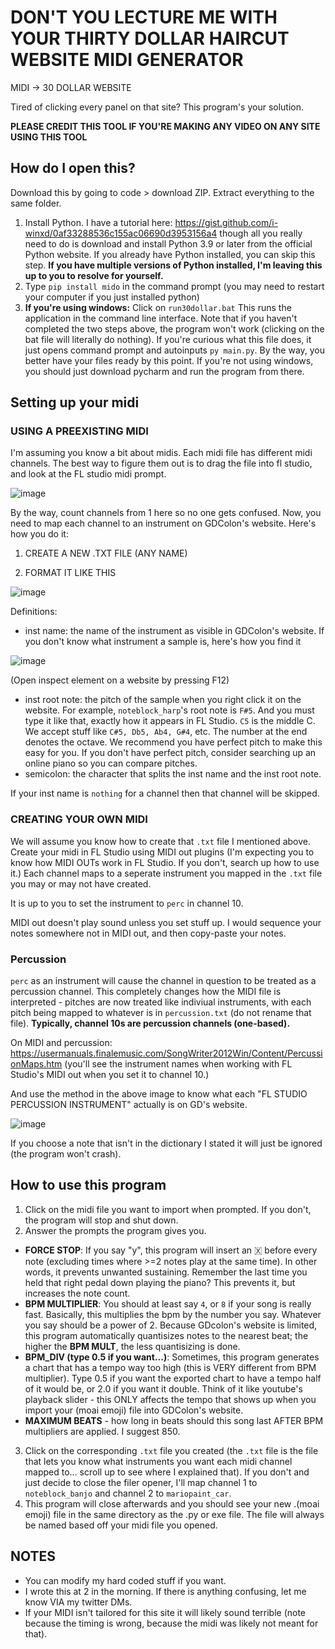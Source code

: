 # DON'T YOU LECTURE ME WITH YOUR THIRTY DOLLAR HAIRCUT WEBSITE MIDI GENERATOR
MIDI -> 30 DOLLAR WEBSITE

Tired of clicking every panel on that site? This program's your solution.

**PLEASE CREDIT THIS TOOL IF YOU'RE MAKING ANY VIDEO ON ANY SITE USING THIS TOOL**

## How do I open this?

Download this by going to code > download ZIP. Extract everything to the same folder.

1. Install Python. I have a tutorial here: https://gist.github.com/i-winxd/0af33288536c155ac06690d3953156a4 though all you really need to do is download and install Python 3.9 or later from the official Python website. If you already have Python installed, you can skip this step. **If you have multiple versions of Python installed, I'm leaving this up to you to resolve for yourself.**
2. Type `pip install mido` in the command prompt (you may need to restart your computer if you just installed python)
3. **If you're using windows:** Click on `run30dollar.bat` This runs the application in the command line interface. Note that if you haven't completed the two steps above, the program won't work (clicking on the bat file will literally do nothing). If you're curious what this file does, it just opens command prompt and autoinputs `py main.py`. By the way, you better have your files ready by this point. If you're not using windows, you should just download pycharm and run the program from there.

## Setting up your midi

### USING A PREEXISTING MIDI
I'm assuming you know a bit about midis. Each midi file
has different midi channels. The best way to figure them out
is to drag the file into fl studio, and look at the FL studio midi prompt.

![image](https://user-images.githubusercontent.com/31808925/151501848-020489ef-534b-4a35-8209-070f4ca38e86.png)

By the way, count channels from 1 here so no one gets confused. Now, you need to map each channel to an instrument on GDColon's website. Here's how you do it:

1. CREATE A NEW .TXT FILE (ANY NAME)

2. FORMAT IT LIKE THIS

![image](https://user-images.githubusercontent.com/31808925/151502169-e619bc55-c6c0-4c7a-aa8c-d1dca17a5b7c.png)

Definitions:
* inst name: the name of the instrument as visible in GDColon's website. If you don't know what instrument a sample is, here's how you find it

![image](https://user-images.githubusercontent.com/31808925/151502407-0fcef460-dc00-4978-9b64-48ca56b6d4c4.png)

(Open inspect element on a website by pressing F12)
* inst root note: the pitch of the sample when you right click it on the website. For example, ``noteblock_harp``'s root note is ``F#5``. And you must type it like that, exactly how it appears in FL Studio. ``C5`` is the middle C. We accept stuff like ``C#5, Db5, Ab4, G#4``, etc. The number at the end denotes the octave. We recommend you have perfect pitch to make this easy for you. If you don't have perfect pitch, consider searching up an online piano so you can compare pitches.
* semicolon: the character that splits the inst name and the inst root note.

If your inst name is ``nothing`` for a channel then that channel will be skipped.

### CREATING YOUR OWN MIDI
We will assume you know how to create that ``.txt`` file I mentioned above. Create your midi in FL Studio using MIDI out plugins (I'm expecting you to know how MIDI OUTs work in FL Studio. If you don't, search up how to use it.) Each channel maps to a seperate instrument you mapped in the ``.txt`` file you may or may not have created.

It is up to you to set the instrument to `perc` in channel 10.

MIDI out doesn't play sound unless you set stuff up. I would sequence your notes somewhere not in MIDI out, and then copy-paste your notes.

### Percussion

`perc` as an instrument will cause the channel in question to be treated as a percussion channel. This
completely changes how the MIDI file is interpreted - pitches are now
treated like indiviual instruments, with each pitch being mapped to
whatever is in `percussion.txt` (do not rename that file). **Typically, channel 10s are percussion channels (one-based).**

On MIDI and percussion:
https://usermanuals.finalemusic.com/SongWriter2012Win/Content/PercussionMaps.htm (you'll see the instrument names when working
with FL Studio's MIDI out when you set it to channel 10.)

And use the method in the above image to know what each "FL STUDIO PERCUSSION INSTRUMENT" actually is on GD's website.

![image](https://user-images.githubusercontent.com/31808925/151503801-1dbdd7a7-830d-4c65-a106-d3b5b08a3072.png)

If you choose a note that isn't in the dictionary I stated it will just be ignored (the program won't crash).

## How to use this program
1. Click on the midi file you want to import when prompted. If you don't, the program will stop and shut down.
2. Answer the prompts the program gives you.

* **FORCE STOP**: If you say "y", this program will insert an 🇽 before every note (excluding times where >=2 notes play at the same time). In other words, it prevents unwanted sustaining. Remember the last time you held that right pedal down playing the piano? This prevents it, but increases the note count.
* **BPM MULTIPLIER**: You should at least say ``4``, or ``8`` if your song is really fast. Basically, this multiplies the bpm by the number you say. Whatever you say should be a power of 2. Because GDcolon's website is limited, this program automatically quantisizes notes to the nearest beat; the higher the **BPM MULT**, the less quantisizing is done.
* **BPM_DIV (type 0.5 if you want...)**: Sometimes, this program generates a chart that has a tempo way too high (this is VERY different from BPM multiplier). Type 0.5 if you want the exported chart to have a tempo half of it would be, or 2.0 if you want it double. Think of it like youtube's playback slider - this ONLY affects the tempo that shows up when you import your (moai emoji) file into GDColon's website.
* **MAXIMUM BEATS** - how long in beats should this song last AFTER BPM multipliers are applied. I suggest 850.

3. Click on the corresponding ``.txt`` file you created (the ``.txt`` file is the file that lets you know what instruments you want each midi channel mapped to... scroll up to see where I explained that). If you don't and just decide to close the filer opener, I'll map channel 1 to ``noteblock_banjo`` and channel 2 to ``mariopaint_car``.
4. This program will close afterwards and you should see your new .(moai emoji) file in the same directory as the .py or exe file. The file will always be named based off your midi file you opened.

## NOTES
* You can modify my hard coded stuff if you want.
* I wrote this at 2 in the morning. If there is anything confusing, let me know VIA my twitter DMs.
* If your MIDI isn't tailored for this site it will likely sound terrible (note because the timing is wrong, because the midi was likely not meant for that).
